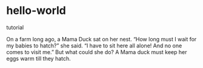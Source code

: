 # hello-world
tutorial

On a farm long ago, a Mama Duck sat on her nest.  “How long must I wait for my babies to hatch?” she said.  “I have to sit here all alone! And no one comes to visit me.”  But what could she do? A Mama duck must keep her eggs warm till they hatch.  
